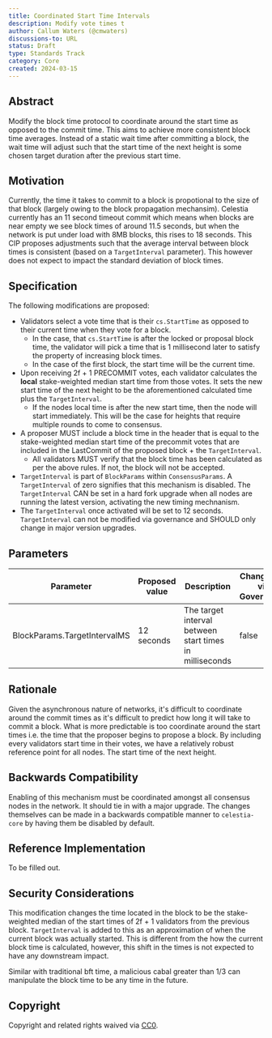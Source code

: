```yaml
---
title: Coordinated Start Time Intervals
description: Modify vote times t
author: Callum Waters (@cmwaters)
discussions-to: URL
status: Draft
type: Standards Track
category: Core
created: 2024-03-15
---
```


## Abstract

Modify the block time protocol to coordinate around the start time as opposed to the commit time. This aims to achieve more consistent block time averages. Instead of a static wait time after committing a block, the wait time will adjust such that the start time of the next height is some chosen target duration after the previous start time.

## Motivation

Currently, the time it takes to commit to a block is propotional to the size of that block (largely owing to the block propagation mechansim). Celestia currently has an 11 second timeout commit which means when blocks are near empty we see block times of around 11.5 seconds, but when the network is put under load with 8MB blocks, this rises to 18 seconds. This CIP proposes adjustments such that the average interval between block times is consistent (based on a `TargetInterval` parameter). This however does not expect to impact the standard deviation of block times.

## Specification

The following modifications are proposed:

- Validators select a vote time that is their `cs.StartTime` as opposed to their current time when they vote for a block.
  - In the case, that `cs.StartTime` is after the locked or proposal block time, the validator will pick a time that is 1 millisecond later to satisfy the property of increasing block times.
  - In the case of the first block, the start time will be the current time.
- Upon receiving 2f + 1 PRECOMMIT votes, each validator calculates the **local** stake-weighted median start time from those votes. It sets the new start time of the next height to be the aforementioned calculated time plus the `TargetInterval`.
  - If the nodes local time is after the new start time, then the node will start immediately. This will be the case for heights that require multiple rounds to come to consensus.
- A proposer MUST include a block time in the header that is equal to the stake-weighted median start time of the precommit votes that are included in the LastCommit of the proposed block + the `TargetInterval`.
  - All validators MUST verify that the block time has been calculated as per the above rules. If not, the block will not be accepted.
- `TargetInterval` is part of `BlockParams` within `ConsensusParams`. A `TargetInterval` of zero signifies that this mechanism is disabled. The `TargetInterval` CAN be set in a hard fork upgrade when all nodes are running the latest version, activating the new timing mechnanism.
- The `TargetInterval` once activated will be set to 12 seconds. `TargetInterval` can not be modified via governance and SHOULD only change in major version upgrades.

## Parameters

| Parameter     | Proposed value | Description                                                                                                                | Changeable via Governance |
|---------------|---------|------------------------------------------------------------------------------------------------------------------------|---------------------------|
| BlockParams.TargetIntervalMS | 12 seconds  | The target interval between start times in milliseconds                                                            | false                     |

## Rationale

Given the asynchronous nature of networks, it's difficult to coordinate around the commit times as it's difficult to predict how long it will take to commit a block. What is more predictable is too coordinate around the start times i.e. the time that the proposer begins to propose a block. By including every validators start time in their votes, we have a relatively robust reference point for all nodes. The start time of the next height.

## Backwards Compatibility

Enabling of this mechanism must be coordinated amongst all consensus nodes in the network. It should tie in with a major upgrade. The changes themselves can be made in a backwards compatible manner to `celestia-core` by having them be disabled by default.

## Reference Implementation

To be filled out.

## Security Considerations

This modification changes the time located in the block to be the stake-weighted median of the start times of 2f + 1 validators from the previous block. `TargetInterval` is added to this as an approximation of when the current block was actually started. This is different from the how the current block time is calculated, however, this shift in the times is not expected to have any downstream impact.

Similar with traditional bft time, a malicious cabal greater than 1/3 can manipulate the block time to be any time in the future.

## Copyright

Copyright and related rights waived via [CC0](../LICENSE).
